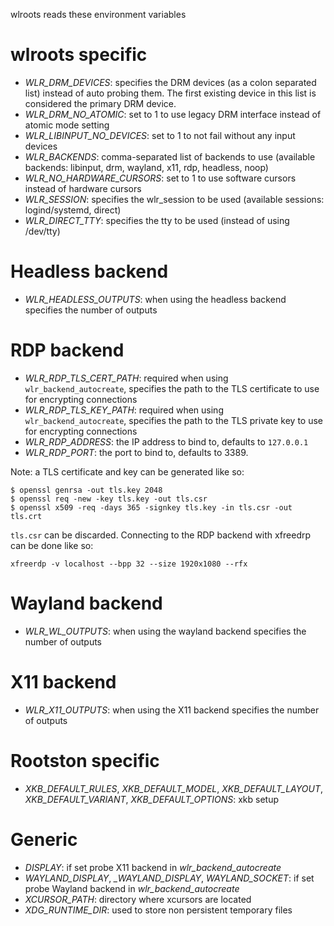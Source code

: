 wlroots reads these environment variables

# wlroots specific

* *WLR_DRM_DEVICES*: specifies the DRM devices (as a colon separated list)
  instead of auto probing them. The first existing device in this list is
  considered the primary DRM device.
* *WLR_DRM_NO_ATOMIC*: set to 1 to use legacy DRM interface instead of atomic
  mode setting
* *WLR_LIBINPUT_NO_DEVICES*: set to 1 to not fail without any input devices
* *WLR_BACKENDS*: comma-separated list of backends to use (available backends:
  libinput, drm, wayland, x11, rdp, headless, noop)
* *WLR_NO_HARDWARE_CURSORS*: set to 1 to use software cursors instead of
  hardware cursors
* *WLR_SESSION*: specifies the wlr\_session to be used (available sessions:
  logind/systemd, direct)
* *WLR_DIRECT_TTY*: specifies the tty to be used (instead of using /dev/tty)

# Headless backend

* *WLR_HEADLESS_OUTPUTS*: when using the headless backend specifies the number
  of outputs

# RDP backend

* *WLR_RDP_TLS_CERT_PATH*: required when using `wlr_backend_autocreate`,
  specifies the path to the TLS certificate to use for encrypting connections
* *WLR_RDP_TLS_KEY_PATH*: required when using `wlr_backend_autocreate`,
  specifies the path to the TLS private key to use for encrypting connections
* *WLR_RDP_ADDRESS*: the IP address to bind to, defaults to `127.0.0.1`
* *WLR_RDP_PORT*: the port to bind to, defaults to 3389.

Note: a TLS certificate and key can be generated like so:

```
$ openssl genrsa -out tls.key 2048
$ openssl req -new -key tls.key -out tls.csr
$ openssl x509 -req -days 365 -signkey tls.key -in tls.csr -out tls.crt
```

`tls.csr` can be discarded. Connecting to the RDP backend with xfreedrp can be
done like so:

	xfreerdp -v localhost --bpp 32 --size 1920x1080 --rfx

# Wayland backend

* *WLR_WL_OUTPUTS*: when using the wayland backend specifies the number of outputs

# X11 backend

* *WLR_X11_OUTPUTS*: when using the X11 backend specifies the number of outputs

# Rootston specific

* *XKB_DEFAULT_RULES*, *XKB_DEFAULT_MODEL*, *XKB_DEFAULT_LAYOUT*,
  *XKB_DEFAULT_VARIANT*, *XKB_DEFAULT_OPTIONS*: xkb setup

# Generic

* *DISPLAY*: if set probe X11 backend in *wlr_backend_autocreate*
* *WAYLAND_DISPLAY*, *_WAYLAND_DISPLAY*, *WAYLAND_SOCKET*: if set probe Wayland
  backend in *wlr_backend_autocreate*
* *XCURSOR_PATH*: directory where xcursors are located
* *XDG_RUNTIME_DIR*: used to store non persistent temporary files
